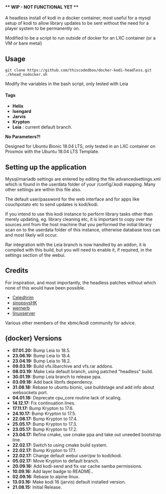 #### ** WIP - NOT FUNCTIONAL YET **

A headless install of kodi in a docker container, most useful for a mysql setup of kodi to allow library updates to be sent without the need for a player system to be permanently on.

Modified to be a script to run outside of docker for an LXC container (or a VM or bare metal)

## Usage

```
git clone https://github.com/thiscodedbox/docker-kodi-headless.git
./khead_nodocker.sh
```

Modify the variables in the bash script, only tested with Leia

#### Tags
+ **Helix**
+ **Isengard**
+ **Jarvis**
+ **Krypton**
+ **Leia** : current default branch.


**No Parameters?!**

Designed for Ubuntu Bionic 18.04 LTS, only tested in an LXC container on Proxmox with the Ubuntu 18.04 LTS Template.

## Setting up the application

Mysql/mariadb settings are entered by editing the file advancedsettings.xml which is found in the userdata folder of your /config/.kodi mapping. Many other settings are within this file also.

The default user/password for the web interface and for apps like couchpotato etc to send updates is kodi/kodi.

If you intend to use this kodi instance to perform library tasks other than merely updating, eg. library cleaning etc, it is important to copy over the sources.xml from the host machine that you performed the initial library scan on to the userdata folder of this instance, otherwise database loss can and most likely will occur.

Rar integration with the Leia branch is now handled by an addon,
it is compiled with this build, but you will need to enable it, if required, in the settings section of the webui.

## Credits
For inspiration, and most importantly, the headless patches without which none of this would have been possible. 

+ [Celedhrim](https://github.com/Celedhrim)
+ [sinopsysHK](https://github.com/sinopsysHK)
+ [wernerb](https://github.com/wernerb)
+ [linuxserver](https://github.com/linuxserver)

Various other members of the xbmc/kodi community for advice.

## (docker) Versions

+ **07.01.20:** Bump Leia to 18.5.
+ **23.06.19:** Bump Leia to 18.4.
+ **23.04.19:** Bump Leia to 18.2.
+ **09.03.19:** Build vfs.libarchive and vfs.rar addons.
+ **08.03.19:** Make Leia default branch, using patched "headless" build.
+ **30.01.19:** Bump Leia branch to release ppa.
+ **03.09.18:** Add back libnfs dependency.
+ **31.08.18:** Rebase to ubuntu bionic, use buildstage and add info about websockets port.
+ **04.01.18:** Deprecate cpu_core routine lack of scaling.
+ **14.12.17:** Fix continuation lines.
+ **17.11.17:** Bump Krypton to 17.6.
+ **24.10.17:** Bump Krypton to 17.5.
+ **22.08.17:** Bump Krypton to 17.4.
+ **25.05.17:** Bump Krypton to 17.3.
+ **23.05.17:** Bump Krypton to 17.2.
+ **23.04.17:** Refine cmake, use cmake ppa and take out uneeded bootstrap line.
+ **22.02.17:** Switch to using cmake build system.
+ **22.02.17:** Bump Krypton to 17.1.
+ **22.02.17:** Change default webui user/pw to kodi/kodi.
+ **05.02.17:** Move Krypton to default branch.
+ **20.09.16:** Add kodi-send and fix var cache samba permissions.
+ **10.09.16:** Add layer badge to README..
+ **02.09.16:** Rebase to alpine linux.
+ **13.03.16:** Make kodi 16 (jarvis) default installed version.
+ **21.08.15:** Initial Release.
